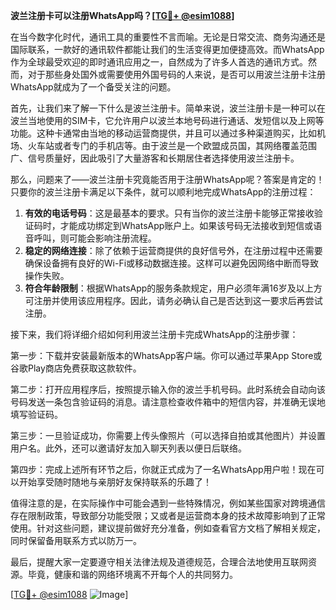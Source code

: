 **波兰注册卡可以注册WhatsApp吗？[[TG💪+ @esim1088](https://t.me/s/esim1088)]**

在当今数字化时代，通讯工具的重要性不言而喻。无论是日常交流、商务沟通还是国际联系，一款好的通讯软件都能让我们的生活变得更加便捷高效。而WhatsApp作为全球最受欢迎的即时通讯应用之一，自然成为了许多人首选的通讯方式。然而，对于那些身处国外或需要使用外国号码的人来说，是否可以用波兰注册卡注册WhatsApp就成为了一个备受关注的问题。

首先，让我们来了解一下什么是波兰注册卡。简单来说，波兰注册卡是一种可以在波兰当地使用的SIM卡，它允许用户以波兰本地号码进行通话、发短信以及上网等功能。这种卡通常由当地的移动运营商提供，并且可以通过多种渠道购买，比如机场、火车站或者专门的手机店等。由于波兰是一个欧盟成员国，其网络覆盖范围广、信号质量好，因此吸引了大量游客和长期居住者选择使用波兰注册卡。

那么，问题来了——波兰注册卡究竟能否用于注册WhatsApp呢？答案是肯定的！只要你的波兰注册卡满足以下条件，就可以顺利地完成WhatsApp的注册过程：

1. **有效的电话号码**：这是最基本的要求。只有当你的波兰注册卡能够正常接收验证码时，才能成功绑定到WhatsApp账户上。如果该号码无法接收到短信或语音呼叫，则可能会影响注册流程。
2. **稳定的网络连接**：除了依赖于运营商提供的良好信号外，在注册过程中还需要确保设备拥有良好的Wi-Fi或移动数据连接。这样可以避免因网络中断而导致操作失败。
3. **符合年龄限制**：根据WhatsApp的服务条款规定，用户必须年满16岁及以上方可注册并使用该应用程序。因此，请务必确认自己是否达到这一要求后再尝试注册。

接下来，我们将详细介绍如何利用波兰注册卡完成WhatsApp的注册步骤：

第一步：下载并安装最新版本的WhatsApp客户端。你可以通过苹果App Store或谷歌Play商店免费获取这款软件。

第二步：打开应用程序后，按照提示输入你的波兰手机号码。此时系统会自动向该号码发送一条包含验证码的消息。请注意检查收件箱中的短信内容，并准确无误地填写验证码。

第三步：一旦验证成功，你需要上传头像照片（可以选择自拍或其他图片）并设置用户名。此外，还可以邀请好友加入聊天列表以便日后联络。

第四步：完成上述所有环节之后，你就正式成为了一名WhatsApp用户啦！现在可以开始享受随时随地与亲朋好友保持联系的乐趣了！

值得注意的是，在实际操作中可能会遇到一些特殊情况，例如某些国家对跨境通信存在限制政策，导致部分功能受限；又或者是运营商本身的技术故障影响到了正常使用。针对这些问题，建议提前做好充分准备，例如查看官方文档了解相关规定，同时保留备用联系方式以防万一。

最后，提醒大家一定要遵守相关法律法规及道德规范，合理合法地使用互联网资源。毕竟，健康和谐的网络环境离不开每个人的共同努力。

[[TG💪+ @esim1088](https://t.me/s/esim1088) ![Image](https://i.postimg.cc/4NQfJmqS/Snipaste-2025-05-13-00-14-12.png)]